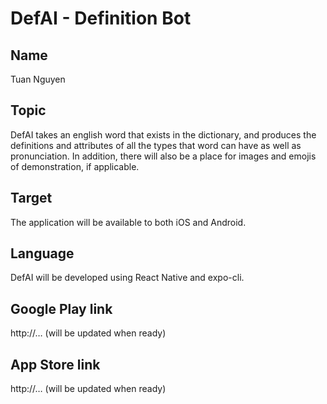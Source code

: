 # DefAI - Definition Bot

## Name

Tuan Nguyen

## Topic

DefAI takes an english word that exists in the dictionary, and produces the definitions and attributes of all the types that word can have as well as pronunciation. In addition, there will also be a place for images and emojis of demonstration, if applicable.

## Target

The application will be available to both iOS and Android.

## Language

DefAI will be developed using React Native and expo-cli.

## Google Play link

http://… (will be updated when ready)

## App Store link

http://… (will be updated when ready)
